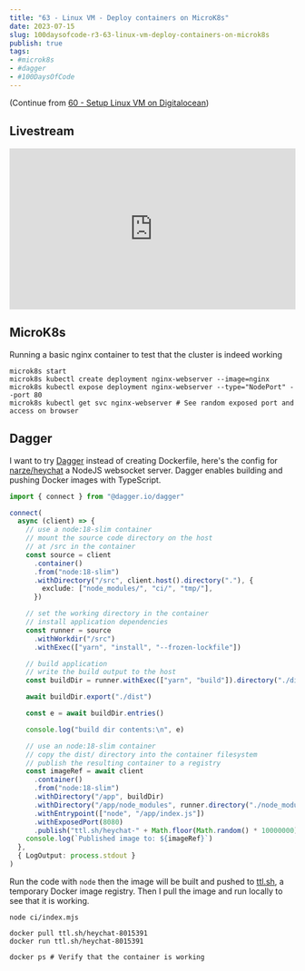 ```yaml
---
title: "63 - Linux VM - Deploy containers on MicroK8s"
date: 2023-07-15
slug: 100daysofcode-r3-63-linux-vm-deploy-containers-on-microk8s
publish: true
tags:
- #microk8s
- #dagger
- #100DaysOfCode 
---
```


(Continue from [60 - Setup Linux VM on Digitalocean](1-Projects/100DaysOfCode-R3/60%20-%20Setup%20Linux%20VM%20on%20Digitalocean.md))

## Livestream

<iframe width="100%" style="aspect-ratio: 16 / 9;" src="https://www.youtube.com/embed/PFlLpBuac70" title="YouTube video player" frameborder="0" allow="accelerometer; autoplay; clipboard-write; encrypted-media; gyroscope; picture-in-picture; web-share" allowfullscreen></iframe>

## MicroK8s

Running a basic nginx container to test that the cluster is indeed working

```shell
microk8s start
microk8s kubectl create deployment nginx-webserver --image=nginx
microk8s kubectl expose deployment nginx-webserver --type="NodePort" --port 80
microk8s kubectl get svc nginx-webserver # See random exposed port and access on browser
```

## Dagger

I want to try [Dagger](https://dagger.io) instead of creating Dockerfile, here's the config for [narze/heychat](https://github.com/narze/heychat) a NodeJS websocket server. Dagger enables building and pushing Docker images with TypeScript.

```typescript
import { connect } from "@dagger.io/dagger"

connect(
  async (client) => {
    // use a node:18-slim container
    // mount the source code directory on the host
    // at /src in the container
    const source = client
      .container()
      .from("node:18-slim")
      .withDirectory("/src", client.host().directory("."), {
        exclude: ["node_modules/", "ci/", "tmp/"],
      })

    // set the working directory in the container
    // install application dependencies
    const runner = source
      .withWorkdir("/src")
      .withExec(["yarn", "install", "--frozen-lockfile"])

    // build application
    // write the build output to the host
    const buildDir = runner.withExec(["yarn", "build"]).directory("./dist")

    await buildDir.export("./dist")

    const e = await buildDir.entries()

    console.log("build dir contents:\n", e)

    // use an node:18-slim container
    // copy the dist/ directory into the container filesystem
    // publish the resulting container to a registry
    const imageRef = await client
      .container()
      .from("node:18-slim")
      .withDirectory("/app", buildDir)
      .withDirectory("/app/node_modules", runner.directory("./node_modules"))
      .withEntrypoint(["node", "/app/index.js"])
      .withExposedPort(8080)
      .publish("ttl.sh/heychat-" + Math.floor(Math.random() * 10000000))
    console.log(`Published image to: ${imageRef}`)
  },
  { LogOutput: process.stdout }
)
```

Run the code with `node` then the image will be built and pushed to [ttl.sh](https://ttl.sh), a temporary Docker image registry. Then I pull the image and run locally to see that it is working.

```shell
node ci/index.mjs

docker pull ttl.sh/heychat-8015391
docker run ttl.sh/heychat-8015391

docker ps # Verify that the container is working
```
